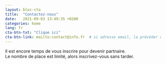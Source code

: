 ```yaml
---
layout: bloc-cta
title:  "Contactez-nous"
date:   2021-09-03 13:49:35 +0200
categories: home
lang: fr
cta-btn-txt: "Clique ici"
cta-btn-link: mailto:contact@info.fr  # si adresse email, la précéder de "mailto:", sinon le lien du type "https://" ou "#section_id" suffit
---
```


Il est encore temps de vous inscrire pour devenir partnaire.  
Le nombre de place est limité, alors inscrivez-vous sans tarder.

